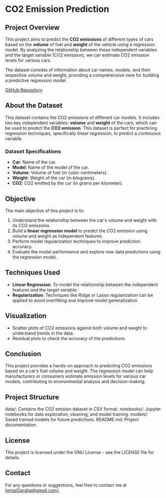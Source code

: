 # CO2 Emission Prediction

## Project Overview
This project aims to predict the **CO2 emissions** of different types of cars based on the **volume** of fuel and **weight** of the vehicle using a regression model. By analyzing the relationship between these independent variables and the target variable (CO2 emission), we can estimate CO2 emission levels for various cars.

The dataset consists of information about car names, models, and their respective volume and weight, providing a comprehensive view for building a predictive regression model.

[GitHub Repository](https://github.com/arghads9177/co2-emision-prediction-regularization)

## About the Dataset
This dataset contains the CO2 emissions of different car models. It includes two key independent variables: **volume** and **weight** of the cars, which can be used to predict the **CO2 emission**. This dataset is perfect for practicing regression techniques, specifically linear regression, to predict a continuous variable.

### Dataset Specifications
- **Car**: Name of the car.
- **Model**: Name of the model of the car.
- **Volume**: Volume of fuel (in cubic centimeters).
- **Weight**: Weight of the car (in kilograms).
- **CO2**: CO2 emitted by the car (in grams per kilometer).

## Objective
The main objective of this project is to:
1. Understand the relationship between the car's volume and weight with its CO2 emissions.
2. Build a **linear regression model** to predict the CO2 emission using volume and weight as independent features.
3. Perform model regularization techniques to improve prediction accuracy.
4. Evaluate the model performance and explore new data predictions using the regression model.

## Techniques Used
- **Linear Regression**: To model the relationship between the independent features and the target variable.
- **Regularization**: Techniques like Ridge or Lasso regularization can be applied to avoid overfitting and improve model generalization.
  
## Visualization
- Scatter plots of CO2 emissions against both volume and weight to understand trends in the data.
- Residual plots to check the accuracy of the predictions.

## Conclusion
This project provides a hands-on approach to predicting CO2 emissions based on a car’s fuel volume and weight. The regression model can help manufacturers or consumers estimate emission levels for various car models, contributing to environmental analysis and decision-making.

## Project Structure
data/: Contains the CO2 emision dataset in CSV format.
notebooks/: Jupyter notebooks for data exploration, cleaning, and model training.
models/: Saved trained models for future predictions.
README.md: Project documentation.

## License
This project is licensed under the GNU License - see the LICENSE file for details.

## Contact
For any questions or suggestions, feel free to contact me at [email2argha@gmail.com].
